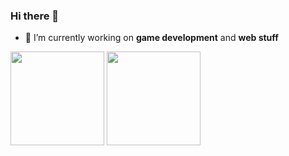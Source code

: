 ### Hi there 👋
- 🔭 I’m currently working on **game development** and **web stuff**

<div align="left">
  <img height="150em" src="https://github-readme-stats.vercel.app/api/top-langs/?username=elton999&exclude_repo=KNN-Image-Classification&show_icons=true&hide_border=true&layout=compact&langs_count=8&theme=tokyonight"/>	
  <img height="150em" src="https://github-readme-stats.vercel.app/api?username=elton999&show_icons=true&hide_border=true&count_private=true&include_all_commits=true&theme=tokyonight" />
</div><br>	
<!--
**elton999/elton999** is a ✨ _special_ ✨ repository because its `README.md` (this file) appears on your GitHub profile.

Here are some ideas to get you started:

- 🔭 I’m currently working on ...
- 🌱 I’m currently learning ...
- 👯 I’m looking to collaborate on ...
- 🤔 I’m looking for help with ...
- 💬 Ask me about ...
- 📫 How to reach me: ...
- 😄 Pronouns: ...
- ⚡ Fun fact: ...
-->
